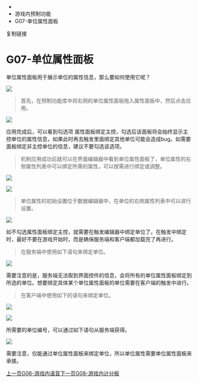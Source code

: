   * [](/)
  * 游戏内预制功能
  * G07-单位属性面板

复制链接

# G07-单位属性面板

单位属性面板用于展示单位的属性信息，那么要如何使用它呢？

![](https://doc.sce.xd.com/assets/images/0-09f4662cecd95b29de4b20af61e32436.png)

> 首先，在预制功能库中将右侧的单位属性面板拖入属性面板中，然后点击应用。

![](https://doc.sce.xd.com/assets/images/1-15cf1b5fe9eb9f967d1b39e6e66edd4d.png)

应用完成后，可以看到勾选项
属性面板绑定主控，勾选后该面板将会始终显示主控单位的属性信息，如果此时再去触发里面绑定其他单位可能会造成bug。如需要面板绑定非主控单位的信息，建议不要勾选该选项。

> 机制应用成功后就可以在界面编辑器中看到单位属性面板了，单位属性的右侧属性列表中可以绑定所需的属性，可以按需进行绑定或调整。

![](https://doc.sce.xd.com/assets/images/2-969211432e3c63d7a2c8029a4eb1090f.png)

![](https://doc.sce.xd.com/assets/images/3-33c5438b57281ba6cd79e36111d139a2.png)

> 单位属性的初始设置位于数据编辑器中，在单位的右侧属性列表中可以进行设置。

![](https://doc.sce.xd.com/assets/images/4-4db96842b3fa09e9e30aa1cabb37ea53.png)

如不勾选属性面板绑定主控，就需要在触发编辑器中绑定单位了。在触发中绑定时，最好不要在游戏开始时，而是确保服务端和客户端都加载完了再进行。

> 在服务端中使用如下语句来绑定单位。

![](https://doc.sce.xd.com/assets/images/5-6fc37c786821c60774bd3a7f1451ee26.png)

需要注意的是，服务端无法取到界面控件的信息，会将所有的单位属性面板绑定到所选的单位。想要绑定具体某个单位属性面板的单位需要在客户端的触发中进行。

> 在客户端中使用如下的语句来绑定单位。

![](https://doc.sce.xd.com/assets/images/7-fa096598837166f283aabf9a69987ff8.png)

![](https://doc.sce.xd.com/assets/images/8-c9d5b38a1d9ce020e913c8e49bebbba2.png)

所需要的单位编号，可以通过如下语句从服务端获得。

![](https://doc.sce.xd.com/assets/images/9-f61aaa82fcf9de4dbca011d90a6a01fe.png)

需要注意，仅能通过单位属性面板来绑定单位，所以单位属性需要单位属性面板来承接。

[上一页G06-游戏内语音](/Manual/Library/Voice)[下一页G08-游戏内计分板](/Manual/Library/ScoreBoard)


